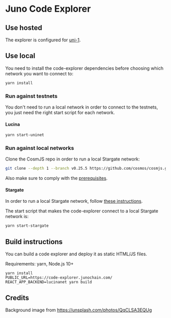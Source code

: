 # Juno Code Explorer

## Use hosted

The explorer is configured
for [uni-1](https://github.com/CosmosContracts/testnets/tree/main/uni-1).

## Use local

You need to install the code-explorer dependencies before choosing which network you want to connect to:

```sh
yarn install
```

### Run against testnets

You don't need to run a local network in order to connect to the testnets, you just need the right start script for each network.

#### Lucina

```sh
yarn start-uninet
```

### Run against local networks

Clone the CosmJS repo in order to run a local Stargate network:

```sh
git clone --depth 1 --branch v0.25.5 https://github.com/cosmos/cosmjs.git
```

Also make sure to comply with the [prerequisites](https://github.com/cosmos/cosmjs/blob/v0.25.5/HACKING.md#prerequisite).

#### Stargate

In order to run a local Stargate network, follow [these instructions](https://github.com/cosmos/cosmjs/tree/v0.25.5/scripts/wasmd).

The start script that makes the code-explorer connect to a local Stargate network is:

```sh
yarn start-stargate
```

## Build instructions

You can build a code explorer and deploy it as static HTML/JS files.

Requirements: yarn, Node.js 10+

```
yarn install
PUBLIC_URL=https://code-explorer.junochain.com/ REACT_APP_BACKEND=lucinanet yarn build
```

## Credits

Background image from https://unsplash.com/photos/QqCLSA3EQUg
